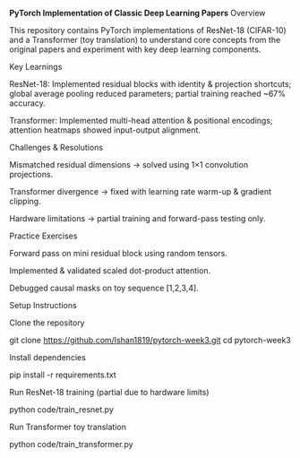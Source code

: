 **PyTorch Implementation of Classic Deep Learning Papers**
Overview

This repository contains PyTorch implementations of ResNet-18 (CIFAR-10) and a Transformer (toy translation) to understand core concepts from the original papers and experiment with key deep learning components.

Key Learnings

ResNet-18: Implemented residual blocks with identity & projection shortcuts; global average pooling reduced parameters; partial training reached ~67% accuracy.

Transformer: Implemented multi-head attention & positional encodings; attention heatmaps showed input-output alignment.

Challenges & Resolutions

Mismatched residual dimensions → solved using 1×1 convolution projections.

Transformer divergence → fixed with learning rate warm-up & gradient clipping.

Hardware limitations → partial training and forward-pass testing only.

Practice Exercises

Forward pass on mini residual block using random tensors.

Implemented & validated scaled dot-product attention.

Debugged causal masks on toy sequence [1,2,3,4].


Setup Instructions

Clone the repository

git clone https://github.com/Ishan1819/pytorch-week3.git
cd pytorch-week3


Install dependencies

pip install -r requirements.txt


Run ResNet-18 training (partial due to hardware limits)

python code/train_resnet.py


Run Transformer toy translation

python code/train_transformer.py
